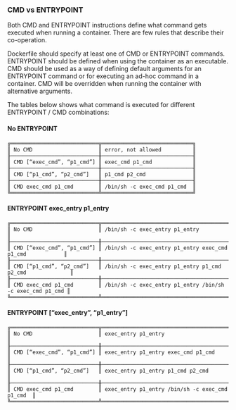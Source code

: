 ### CMD vs ENTRYPOINT

Both CMD and ENTRYPOINT instructions define what command gets executed when running a container. There are few rules that describe their co-operation.

Dockerfile should specify at least one of CMD or ENTRYPOINT commands.
ENTRYPOINT should be defined when using the container as an executable.
CMD should be used as a way of defining default arguments for an ENTRYPOINT command or for executing an ad-hoc command in a container.
CMD will be overridden when running the container with alternative arguments.


The tables below shows what command is executed for different ENTRYPOINT / CMD combinations:

#### No ENTRYPOINT

```
╔════════════════════════════╦═════════════════════════════╗
║ No CMD                     ║ error, not allowed          ║
╟────────────────────────────╫─────────────────────────────╢
║ CMD [“exec_cmd”, “p1_cmd”] ║ exec_cmd p1_cmd             ║
╟────────────────────────────╫─────────────────────────────╢
║ CMD [“p1_cmd”, “p2_cmd”]   ║ p1_cmd p2_cmd               ║
╟────────────────────────────╫─────────────────────────────╢
║ CMD exec_cmd p1_cmd        ║ /bin/sh -c exec_cmd p1_cmd  ║
╚════════════════════════════╩═════════════════════════════╝
```

#### ENTRYPOINT exec_entry p1_entry

```
╔════════════════════════════╦═══════════════════════════════════════════════════════════╗
║ No CMD                     ║ /bin/sh -c exec_entry p1_entry                            ║
╟────────────────────────────╫───────────────────────────────────────────────────────────╢
║ CMD [“exec_cmd”, “p1_cmd”] ║ /bin/sh -c exec_entry p1_entry exec_cmd p1_cmd            ║
╟────────────────────────────╫───────────────────────────────────────────────────────────╢
║ CMD [“p1_cmd”, “p2_cmd”]   ║ /bin/sh -c exec_entry p1_entry p1_cmd p2_cmd              ║
╟────────────────────────────╫───────────────────────────────────────────────────────────╢
║ CMD exec_cmd p1_cmd        ║ /bin/sh -c exec_entry p1_entry /bin/sh -c exec_cmd p1_cmd ║
╚════════════════════════════╩═══════════════════════════════════════════════════════════╝
```

#### ENTRYPOINT [“exec_entry”, “p1_entry”]

```
╔════════════════════════════╦═════════════════════════════════════════════════╗
║ No CMD                     ║ exec_entry p1_entry                             ║
╟────────────────────────────╫─────────────────────────────────────────────────╢
║ CMD [“exec_cmd”, “p1_cmd”] ║ exec_entry p1_entry exec_cmd p1_cmd             ║
╟────────────────────────────╫─────────────────────────────────────────────────╢
║ CMD [“p1_cmd”, “p2_cmd”]   ║ exec_entry p1_entry p1_cmd p2_cmd               ║
╟────────────────────────────╫─────────────────────────────────────────────────╢
║ CMD exec_cmd p1_cmd        ║ exec_entry p1_entry /bin/sh -c exec_cmd p1_cmd  ║
╚════════════════════════════╩═════════════════════════════════════════════════╝
```
